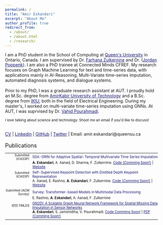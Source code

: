 ```yaml
---
permalink: /
title: "Amir Eskandari"
excerpt: "About Me"
author_profile: true
redirect_from: 
  - /about/
  - /about.html
  - /research/
---
```


<html>
<style>
table, th, td {
  border:0px solid black;
  padding:0;
  border-collapse:collapse;
  font-size: 0.9em;
}
</style>
  
<body>
  
<p style="margin-bottom: 1.2em; line-height: 1.2">
I am a PhD student in the School of Computing at <a href="https://www.queensu.ca" style="color:#191970">Queen's University</a> in Ontario, Canada. I am supervised by Dr. <a href="https://www.cs.queensu.ca/people/Farhana/Zulkernine" style="color:#191970">Farhana Zulkernine</a> and Dr. (<a href="https://www.queensu.ca/psychology/people/jordan-poppenk" style="color:#191970">Jordan Poppenk</a>). I am also a PhD trainee at Connected Minds CFREF. My research focuses on Graph Machine Learning for text and time-series data, with applications mainly in AI-Reasoning, Multi-Variate time-series imputation, automated diagnosis systems, and dialogue systems.

Prior to my PhD, I was a graduate research assistant at AUT. I proudly hold an M.Sc. degree from <a href="https://aut.ac.ir/en/" style="color:#191970">AmirKabir University of Technology</a> and a B.Sc. degree from <a href="https://ikiu.ac.ir/en/" style="color:#191970">IKIU</a>, both in the field of Electrical Engineering. During my master's, I worked on multi-variate time-series imputation using GNNs. At AUT, I was suprvised by Dr. <a href="https://aut.ac.ir/cv/2519/VAHID%20POURAHMADI" style="color:#191970">Vahid Pourahmadi</a>. <br>

<p style="margin-bottom: 1.2em; line-height: 1.2; font-size: smaller">
I love talking about science and technology. Shoot me an email if you'd like to discuss!
<br>
<p style="margin-bottom: 1.2em; line-height: 1.2">
<br>
<a href="https://ameskandari.github.io/files/CV-Amir-Eskandari.pdf" style="color:#191970" target="_blank">CV</a> 
| <a href="https://www.linkedin.com/in/ameskandari/" style="color:#191970" target="_blank">Linkedin</a> 
| <a href="https://github.com/AmEskandari" style="color:#191970" target="_blank">GitHub</a> 
| <a href="https://twitter.com/Amireskndri" style="color:#191970" target="_blank">Twitter</a> 
| Email: amir.eskandari@queensu.ca 
</p>

<span style="font-size:1.3em">Publications</span>   
<table style="width:100%">
    
  <tr>
    <td style="width:80px; text-align:right; padding-right:10px; font-size:0.8em">Submitted (ICASSP)</td>
    <td><a style="color:#191970" target="_blank">SDA-GRIN for Adaptive Spatial-Temporal Multivariate Time Series Imputation</a></td>
  </tr>
  <tr>
    <td></td>
    <td style="padding-bottom:4px"><b>A. Eskandari</b>, A. Aanad, D. Sharma, F. Zulkernine. <a href="https://github.com/AmEskandari/sdagrin" style="color:#191970" target="_blank">Code (Comming Soon!)</a> | <a href="https://ameskandari.github.io/sda-grin/" style="color:#191970" target="_blank">Website</a></td>
  </tr>
  
  <tr>
    <td style="width:80px; text-align:right; padding-right:10px; font-size:0.8em">Submitted (ICASSP)</td>
    <td><a style="color:#191970" target="_blank">Self-Supervised Keypoint Detection with Distilled Depth Keypoint Representation</a></td>
  </tr>
  <tr>
    <td></td>
    <td style="padding-bottom:4px">A. Aanad, E. Rashno, <b>A. Eskandari</b>, F. Zulkernine. <a href="https://github.com/AmEskandari/SSKD" style="color:#191970" target="_blank">Code (Comming Soon!)</a> | <a href="https://23wm13.github.io/distill-dkp/" style="color:#191970" target="_blank">Website</a></td>
  </tr>

  <tr>
    <td style="width:80px; text-align:right; padding-right:10px; font-size:0.8em">Submitted (ACM Survey)</td>
    <td><a style="color:#191970" target="_blank">Survey: Transformer-based Models in Multimodal Data Processing</a></td>
  </tr>
  <tr>
    <td></td>
    <td style="padding-bottom:4px">E. Rashno, <b>A. Eskandari</b>, A. Aanad, F. Zulkernine</td>
  </tr>

  <tr>
    <td style="width:80px; text-align:right; padding-right:10px; font-size:0.8em">IEEE FMLDS</td>
    <td><a href="https://ieeexplore.ieee.org/document/10189452" style="color:#191970" target="_blank">GN2DI: A Scalable Graph Neural Network Framework for Spatial Missing Data Imputation in Sensor Networks</a></td>
  </tr>
  <tr>
    <td></td>
    <td style="padding-bottom:4px"><b>A. Eskandari</b>, S. Jamshidiha, V. Pourahmadi. <a href="https://github.com/AmEskandari/GN2DI" style="color:#191970" target="_blank">Code Comming Soon!</a> | <a href="https://ameskandari.github.io/GN2DI/" style="color:#191970" target="_blank">PDF (Comming Soon!)</a></td>
  </tr>
</table>

</body>
</html>
